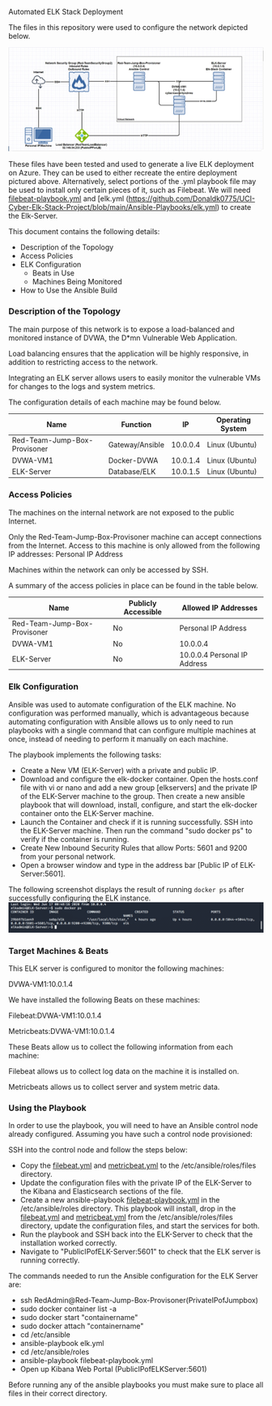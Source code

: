 Automated ELK Stack Deployment

The files in this repository were used to configure the network depicted below.

![My Network Diagram](https://github.com/Donaldk0775/UCI-Cyber-Elk-Stack-Project/blob/main/Images/My%20Network%20Diagram.jpg)

These files have been tested and used to generate a live ELK deployment on Azure. They can be used to either recreate the entire deployment pictured above. Alternatively, select portions of the .yml playbook file may be used to install only certain pieces of it, such as Filebeat.
We will need [filebeat-playbook.yml](https://github.com/Donaldk0775/UCI-Cyber-Elk-Stack-Project/blob/main/Ansible-Playbooks/filebeat-playbook.yml) and [elk.yml (https://github.com/Donaldk0775/UCI-Cyber-Elk-Stack-Project/blob/main/Ansible-Playbooks/elk.yml) to create the Elk-Server.


This document contains the following details:
- Description of the Topology
- Access Policies
- ELK Configuration
  - Beats in Use
  - Machines Being Monitored
- How to Use the Ansible Build


### Description of the Topology

The main purpose of this network is to expose a load-balanced and monitored instance of DVWA, the D*mn Vulnerable Web Application.

Load balancing ensures that the application will be highly responsive, in addition to restricting access to the network.

Integrating an ELK server allows users to easily monitor the vulnerable VMs for changes to the logs and system metrics.

The configuration details of each machine may be found below.

| Name                         | Function        | IP       | Operating System |
|------------------------------|-----------------|----------|------------------|
| Red-Team-Jump-Box-Provisoner | Gateway/Ansible | 10.0.0.4 | Linux (Ubuntu)   |
| DVWA-VM1                     | Docker-DVWA     | 10.0.1.4 | Linux (Ubuntu)   |
| ELK-Server                   | Database/ELK    | 10.0.1.5 | Linux (Ubuntu)   |

### Access Policies

The machines on the internal network are not exposed to the public Internet. 

Only the Red-Team-Jump-Box-Provisoner machine can accept connections from the Internet. Access to this machine is only allowed from the following IP addresses:
Personal IP Address

Machines within the network can only be accessed by SSH.

A summary of the access policies in place can be found in the table below.

| Name                         | Publicly Accessible | Allowed IP Addresses          |
|------------------------------|---------------------|-------------------------------|
| Red-Team-Jump-Box-Provisoner | No                  | Personal IP Address           |
| DVWA-VM1                     | No                  | 10.0.0.4                      |
| ELK-Server                   | No                  | 10.0.0.4  Personal IP Address |

### Elk Configuration

Ansible was used to automate configuration of the ELK machine. 
No configuration was performed manually, which is advantageous because automating configuration with Ansible allows us to only need to run playbooks with a single command that can configure multiple machines at once, instead of needing to perform it manually on each machine.


The playbook implements the following tasks:

*  Create a New VM (ELK-Server) with a private and public IP.
*  Download and configure the elk-docker container. Open the hosts.conf file with vi or nano and add a new group [elkservers] and the private IP of the ELK-Server machine to the group. Then create a new ansible playbook that will download, install, configure, and start the elk-docker container onto the ELK-Server machine.
*  Launch the Container and check if it is running successfully. SSH into the ELK-Server machine. Then run the command "sudo docker ps" to verify if the container is running.
*  Create New Inbound Security Rules that allow Ports: 5601 and 9200 from your personal network.
*  Open a browser window and type in the address bar [Public IP of ELK-Server:5601].

The following screenshot displays the result of running `docker ps` after successfully configuring the ELK instance.
![Docker PS](https://github.com/Donaldk0775/UCI-Cyber-Elk-Stack-Project/blob/main/Images/Docker_ps.jpg)


### Target Machines & Beats
This ELK server is configured to monitor the following machines:

DVWA-VM1:10.0.1.4

We have installed the following Beats on these machines:

Filebeat:DVWA-VM1:10.0.1.4

Metricbeats:DVWA-VM1:10.0.1.4

These Beats allow us to collect the following information from each machine:

Filebeat allows us to collect log data on the machine it is installed on.

Metricbeats allows us to collect server and system metric data.

### Using the Playbook
In order to use the playbook, you will need to have an Ansible control node already configured. Assuming you have such a control node provisioned: 

SSH into the control node and follow the steps below:

*  Copy the [filebeat.yml](https://github.com/Donaldk0775/UCI-Cyber-Elk-Stack-Project/blob/main/Ansible%20Configuration%20Files/filebeat.yml) and [metricbeat.yml](https://github.com/Donaldk0775/UCI-Cyber-Elk-Stack-Project/blob/main/Ansible%20Configuration%20Files/metricbeat.yml) to the /etc/ansible/roles/files directory.
*  Update the configuration files with the private IP of the ELK-Server to the Kibana and Elasticsearch sections of the file.
*  Create a new ansible-playbook [filebeat-playbook.yml](https://github.com/Donaldk0775/UCI-Cyber-Elk-Stack-Project/blob/main/Ansible-Playbooks/filebeat-playbook.yml) in the /etc/ansible/roles directory. This playbook will install, drop in the [filebeat.yml](https://github.com/Donaldk0775/UCI-Cyber-Elk-Stack-Project/blob/main/Ansible%20Configuration%20Files/filebeat.yml) and [metricbeat.yml](https://github.com/Donaldk0775/UCI-Cyber-Elk-Stack-Project/blob/main/Ansible%20Configuration%20Files/metricbeat.yml) from the /etc/ansible/roles/files directory, update the configuration files, and start the services for both.
*  Run the playbook and SSH back into the ELK-Server to check that the installation worked correctly.
*  Navigate to "PublicIPofELK-Server:5601" to check that the ELK server is running correctly.


The commands needed to run the Ansible configuration for the ELK Server are:


*  ssh RedAdmin@Red-Team-Jump-Box-Provisoner(PrivateIPofJumpbox)
*  sudo docker container list -a
*  sudo docker start "containername"
*  sudo docker attach "containername"
*  cd /etc/ansible
*  ansible-playbook elk.yml
*  cd /etc/ansible/roles
*  ansible-playbook filebeat-playbook.yml
*  Open up Kibana Web Portal (PublicIPofELKServer:5601)

Before running any of the ansible playbooks you must make sure to place all files in their correct directory.
